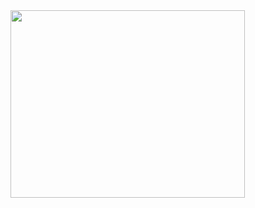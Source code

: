 <img src="https://user-images.githubusercontent.com/103607344/165431290-b2fc4daa-d180-4806-bc39-2f5cba2bf87c.png" width="375" height="300" />
